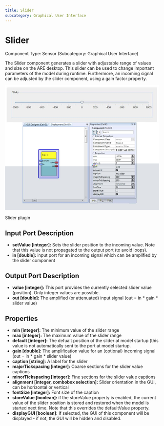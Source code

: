 ```yaml
---
title: Slider
subcategory: Graphical User Interface
---
```


# Slider

Component Type: Sensor (Subcategory: Graphical User Interface)

The Slider component generates a slider with adjustable range of values and size on the ARE desktop. This slider can be used to change important parameters of the model during runtime. Furthermore, an incoming signal can be adjusted by the slider component, using a gain factor property.

![Screenshot: Slider plugin](./img/slider.jpg "Screenshot: Slider plugin")

Slider plugin

## Input Port Description

- **setValue \[integer\]:** Sets the slider position to the incoming value. Note that this value is not propagated to the output port (to avoid loops).
- **in \[double\]:** input port for an incoming signal which can be amplified by the slider component

## Output Port Description

- **value \[integer\]:** This port provides the currently selected slider value (position). Only integer values are possible.
- **out \[double\]:** The amplified (or attenuated) input signal (out = in \* gain \* slider value)

## Properties

- **min \[integer\]:** The minimum value of the slider range
- **max \[integer\]:** The maximum value of the slider range
- **default \[integer\]:** The defualt position of the slider at model startup (this value is not automatically sent to the port at model startup.
- **gain \[double\]:** The amplification value for an (optional) incoming signal (out = in \* gain \* slider value)
- **caption \[string\]:** A label for the slider
- **majorTickspacing \[integer\]:** Coarse sections for the slider value captions
- **minorTickspacing \[integer\]:** Fine sections for the slider value captions
- **alignment \[integer, combobox selection\]:** Slider orientation in the GUI, can be horizontal or vertical
- **fontSize \[integer\]:** Font size of the caption
- **storeValue \[boolean\]:** if the storeValue property is enabled, the current value of the slider position is stored and restored when the model is started next time. Note that this overrides the defaultValue property.
- **displayGUI \[boolean\]:** if selected, the GUI of this component will be displayed - if not, the GUI will be hidden and disabled.

